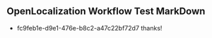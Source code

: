 ## OpenLocalization Workflow Test MarkDown
* fc9feb1e-d9e1-476e-b8c2-a47c22bf72d7 thanks!

<!--HONumber=Jul16_HO5-->


